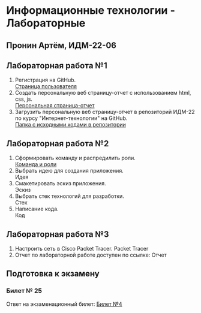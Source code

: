 # Информационные технологии - Лабораторные

## Пронин Артём, ИДМ-22-06

## Лабораторная работа №1

1.  Регистрация на GitHub.\
[Страница пользователя](https://github.com/Tr0y4n)
2.  Создать персональную веб страницу-отчет с использованием html, css, js.\
[Персональная страница-отчет](https://Tr0y4n.github.io/IT/)
3.  Загрузить персональную веб страницу-отчет в репозиторий ИДМ-22 по курсу "Интернет-технологии" на GitHub.\
[Папка с исходными кодами в репозитории](https://github.com/Tr0y4n/IT)

## Лабораторная работа №2

1.  Сформировать команду и распредилить роли.\
[Команда и роли](https://docs.google.com/spreadsheets/d/1ypxgDUpNsaAK5PH90dTfGKdtDnWaeEDWfupEbDokN6A/edit#gid=1327184368)
2.  Выбрать идею для создания приложения.\
Идея
3.  Смакетировать эскиз приложения.\
Эскиз
4.  Выбрать стек технологий для разработки.\
Стек
5.  Написание кода.\
Код

## Лабораторная работа №3

1.  Настроить сеть в Сisco Packet Tracer. Packet Tracer
2.  Отчет по лабораторной работе доступен по ссылке: Отчет

## Подготовка к экзамену
### Билет № 25

Ответ на экзаменационный билет: [Билет №4](https://github.com/stankin/inet-2022/wiki/exam4)
